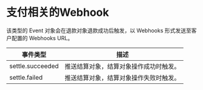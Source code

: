 # 支付相关的Webhook

该类型的 Event 对象会在退款对象退款成功后触发，以 Webhooks 形式发送至客户配置的 Webhooks URL。

| 事件类型         | 描述                                   |
| ---------------- | -------------------------------------- |
| settle.succeeded | 推送结算对象，结算对象操作成功时触发。 |
| settle.failed | 推送结算对象，结算对象操作失败时触发。 |
